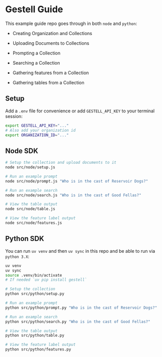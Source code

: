 # Gestell Guide

This example guide repo goes through in both `node` and `python`:

- Creating Organization and Collections

- Uploading Documents to Collections

- Prompting a Collection

- Searching a Collection

- Gathering features from a Collection

- Gathering tables from a Collection

## Setup

Add a `.env` file for convenience or add `GESTELL_API_KEY` to your terminal session:

```bash
export GESTELL_API_KEY="..."
# Also add your organization id
export ORGANIZATION_ID="..."
```

## Node SDK

```bash
# Setup the collection and upload documents to it
node src/node/setup.js

# Run an example prompt
node src/node/prompt.js "Who is in the cast of Reservoir Dogs?"

# Run an example search
node src/node/search.js "Who is in the cast of Good Fellas?"

# View the table output
node src/node/table.js

# View the feature label output
node src/node/features.js
```

## Python SDK

You can run `uv venv` and then `uv sync` in this repo and be able to run via `python 3.X`:

```bash
uv venv
uv sync
source .venv/bin/activate
# If needed `uv pip install gestell`

# Setup the collection
python src/python/setup.py

# Run an example prompt
python src/python/prompt.py "Who is in the cast of Reservoir Dogs?"

# Run an example search
python src/python/search.py "Who is in the cast of Good Fellas?"

# View the table output
python src/python/table.py

# View the feature label output
python src/python/features.py
```
